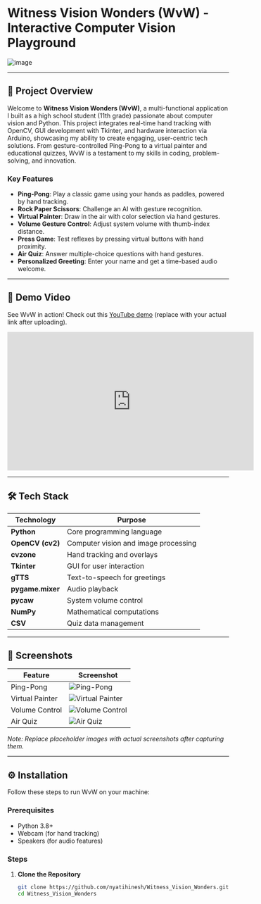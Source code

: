 # Witness Vision Wonders (WvW) - Interactive Computer Vision Playground

![image](https://github.com/user-attachments/assets/3d54fdc8-6db0-47eb-9304-df1a91b1a13c)

---

## 🚀 Project Overview

Welcome to **Witness Vision Wonders (WvW)**, a multi-functional application I built as a high school student (11th grade) passionate about computer vision and Python. This project integrates real-time hand tracking with OpenCV, GUI development with Tkinter, and hardware interaction via Arduino, showcasing my ability to create engaging, user-centric tech solutions. From gesture-controlled Ping-Pong to a virtual painter and educational quizzes, WvW is a testament to my skills in coding, problem-solving, and innovation.

### Key Features
- **Ping-Pong**: Play a classic game using your hands as paddles, powered by hand tracking.
- **Rock Paper Scissors**: Challenge an AI with gesture recognition.
- **Virtual Painter**: Draw in the air with color selection via hand gestures.
- **Volume Gesture Control**: Adjust system volume with thumb-index distance.
- **Press Game**: Test reflexes by pressing virtual buttons with hand proximity.
- **Air Quiz**: Answer multiple-choice questions with hand gestures.
- **Personalized Greeting**: Enter your name and get a time-based audio welcome.

---

## 🎥 Demo Video

See WvW in action! Check out this [YouTube demo](https://www.youtube.com/watch?v=your-video-link) (replace with your actual link after uploading).

<div align="center">
  <iframe width="560" height="315" src="https://www.youtube.com/embed/your-video-id" frameborder="0" allowfullscreen></iframe>
</div>

---

## 🛠️ Tech Stack

| Technology         | Purpose                          |
|--------------------|----------------------------------|
| **Python**         | Core programming language        |
| **OpenCV (cv2)**   | Computer vision and image processing |
| **cvzone**         | Hand tracking and overlays       |
| **Tkinter**        | GUI for user interaction         |
| **gTTS**           | Text-to-speech for greetings     |
| **pygame.mixer**   | Audio playback                   |
| **pycaw**          | System volume control            |
| **NumPy**          | Mathematical computations        |
| **CSV**            | Quiz data management             |

---

## 📸 Screenshots

| Feature            | Screenshot                       |
|--------------------|----------------------------------|
| Ping-Pong          | ![Ping-Pong](https://via.placeholder.com/300x200.png?text=Ping+Pong+Game) |
| Virtual Painter    | ![Virtual Painter](https://via.placeholder.com/300x200.png?text=Virtual+Painter) |
| Volume Control     | ![Volume Control](https://via.placeholder.com/300x200.png?text=Volume+Gesture) |
| Air Quiz           | ![Air Quiz](https://via.placeholder.com/300x200.png?text=Air+Quiz) |

*Note: Replace placeholder images with actual screenshots after capturing them.*

---

## ⚙️ Installation

Follow these steps to run WvW on your machine:

### Prerequisites
- Python 3.8+
- Webcam (for hand tracking)
- Speakers (for audio features)

### Steps
1. **Clone the Repository**
   ```bash
   git clone https://github.com/nyatihinesh/Witness_Vision_Wonders.git
   cd Witness_Vision_Wonders

